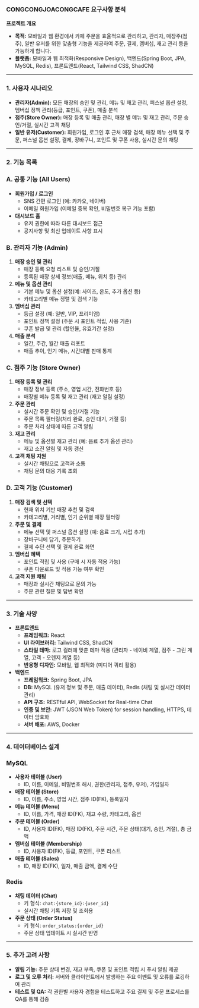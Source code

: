 ### **CONGCONGJOACONGCAFE 요구사항 분석**

**프로젝트 개요**

- **목적:** 모바일과 웹 환경에서 카페 주문을 효율적으로 관리하고, 관리자, 매장주(점주), 일반 유저를 위한 맞춤형 기능을 제공하여 주문, 결제, 멤버십, 재고 관리 등을 가능하게 합니다.
- **플랫폼:** 모바일과 웹 최적화(Responsive Design), 백엔드(Spring Boot, JPA, MySQL, Redis), 프론트엔드(React, Tailwind CSS, ShadCN)

---

### **1. 사용자 시나리오**

- **관리자(Admin):** 모든 매장의 승인 및 관리, 메뉴 및 재고 관리, 퍼스널 옵션 설정, 멤버십 정책 관리(등급, 포인트, 쿠폰), 매출 분석
- **점주(Store Owner):** 매장 등록 및 매출 관리, 매장 별 메뉴 및 재고 관리, 주문 승인/거절, 실시간 고객 채팅
- **일반 유저(Customer):** 회원가입, 로그인 후 근처 매장 검색, 매장 메뉴 선택 및 주문, 퍼스널 옵션 설정, 결제, 장바구니, 포인트 및 쿠폰 사용, 실시간 문의 채팅

---

### **2. 기능 목록**

### **A. 공통 기능 (All Users)**

- **회원가입 / 로그인**
    - SNS 간편 로그인 (예: 카카오, 네이버)
    - 이메일 회원가입 (이메일 중복 확인, 비밀번호 복구 기능 포함)
- **대시보드 홈**
    - 유저 권한에 따라 다른 대시보드 접근
    - 공지사항 및 최신 업데이트 사항 표시

### **B. 관리자 기능 (Admin)**

1. **매장 승인 및 관리**
    - 매장 등록 요청 리스트 및 승인/거절
    - 등록된 매장 상세 정보(매출, 메뉴, 위치 등) 관리
2. **메뉴 및 옵션 관리**
    - 기본 메뉴 및 옵션 설정(예: 사이즈, 온도, 추가 옵션 등)
    - 카테고리별 메뉴 정렬 및 검색 기능
3. **멤버십 관리**
    - 등급 설정 (예: 일반, VIP, 프리미엄)
    - 포인트 정책 설정 (주문 시 포인트 적립, 사용 기준)
    - 쿠폰 발급 및 관리 (할인율, 유효기간 설정)
4. **매출 분석**
    - 일간, 주간, 월간 매출 리포트
    - 매출 추이, 인기 메뉴, 시간대별 판매 통계

### **C. 점주 기능 (Store Owner)**

1. **매장 등록 및 관리**
    - 매장 정보 등록 (주소, 영업 시간, 전화번호 등)
    - 매장별 메뉴 등록 및 재고 관리 (재고 알림 설정)
2. **주문 관리**
    - 실시간 주문 확인 및 승인/거절 기능
    - 주문 목록 필터링(처리 완료, 승인 대기, 거절 등)
    - 주문 처리 상태에 따른 고객 알림
3. **재고 관리**
    - 메뉴 및 옵션별 재고 관리 (예: 음료 추가 옵션 관리)
    - 재고 소진 알림 및 자동 갱신
4. **고객 채팅 지원**
    - 실시간 채팅으로 고객과 소통
    - 채팅 문의 대응 기록 조회

### **D. 고객 기능 (Customer)**

1. **매장 검색 및 선택**
    - 현재 위치 기반 매장 추천 및 검색
    - 카테고리별, 거리별, 인기 순위별 매장 필터링
2. **주문 및 결제**
    - 메뉴 선택 및 퍼스널 옵션 설정 (예: 음료 크기, 시럽 추가)
    - 장바구니에 담기, 주문하기
    - 결제 수단 선택 및 결제 완료 화면
3. **멤버십 혜택**
    - 포인트 적립 및 사용 (구매 시 자동 적용 가능)
    - 쿠폰 다운로드 및 적용 가능 여부 확인
4. **고객 지원 채팅**
    - 매장과 실시간 채팅으로 문의 가능
    - 주문 관련 질문 및 답변 확인

---

### **3. 기술 사양**

- **프론트엔드**
    - **프레임워크:** React
    - **UI 라이브러리:** Tailwind CSS, ShadCN
    - **스타일 테마:** 로고 컬러에 맞춘 테마 적용 (관리자 - 네이비 계열, 점주 - 그린 계열, 고객 - 오렌지 계열 등)
    - **반응형 디자인:** 모바일, 웹 최적화 (미디어 쿼리 활용)
- **백엔드**
    - **프레임워크:** Spring Boot, JPA
    - **DB:** MySQL (유저 정보 및 주문, 매출 데이터), Redis (채팅 및 실시간 데이터 관리)
    - **API 구조:** RESTful API, WebSocket for Real-time Chat
    - **인증 및 보안:** JWT (JSON Web Token) for session handling, HTTPS, 데이터 암호화
    - **서버 배포:** AWS, Docker

---

### **4. 데이터베이스 설계**

### **MySQL**

- **사용자 테이블 (User)**
    - ID, 이름, 이메일, 비밀번호 해시, 권한(관리자, 점주, 유저), 가입일자
- **매장 테이블 (Store)**
    - ID, 이름, 주소, 영업 시간, 점주 ID(FK), 등록일자
- **메뉴 테이블 (Menu)**
    - ID, 이름, 가격, 매장 ID(FK), 재고 수량, 카테고리, 옵션
- **주문 테이블 (Order)**
    - ID, 사용자 ID(FK), 매장 ID(FK), 주문 시간, 주문 상태(대기, 승인, 거절), 총 금액
- **멤버십 테이블 (Membership)**
    - ID, 사용자 ID(FK), 등급, 포인트, 쿠폰 리스트
- **매출 테이블 (Sales)**
    - ID, 매장 ID(FK), 일자, 매출 금액, 결제 수단

### **Redis**

- **채팅 데이터 (Chat)**
    - 키 형식: `chat:{store_id}:{user_id}`
    - 실시간 채팅 기록 저장 및 조회용
- **주문 상태 (Order Status)**
    - 키 형식: `order_status:{order_id}`
    - 주문 상태 업데이트 시 실시간 반영

---

### **5. 추가 고려 사항**

- **알림 기능:** 주문 상태 변경, 재고 부족, 쿠폰 및 포인트 적립 시 푸시 알림 제공
- **로그 및 오류 처리:** 서버와 클라이언트에서 발생하는 주요 이벤트 및 오류를 로깅하여 관리
- **테스트 및 QA:** 각 권한별 사용자 경험을 테스트하고 주요 결제 및 주문 프로세스를 QA를 통해 검증
